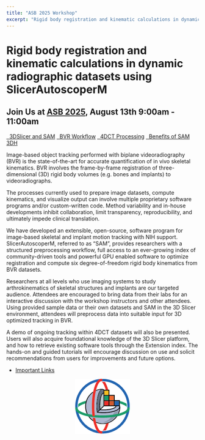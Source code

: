 ```yaml
---
title: "ASB 2025 Workshop"
excerpt: "Rigid body registration and kinematic calculations in dynamic radiographic datasets using SlicerAutoscoperM"
---
```


# Rigid body registration and kinematic calculations in dynamic radiographic datasets using SlicerAutoscoperM 

## Join Us at [ASB 2025](https://asbweb.org/workshops/), August 13th 9:00am - 11:00am

<div class="list-group">
  <a class="list-group-item" href="events\pdfs\ASB2025_AMM.pdf"><i class="fas fa-file-pdf-o fa-fw" aria-hidden="true"></i>&nbsp; 3DSlicer and SAM</a>
  <a class="list-group-item" href="events\pdfs\ASB2025_JH.pptx.pdf"><i class="fas fa-file-pdf-o fa-fw" aria-hidden="true"></i>&nbsp; BVR Workflow</a>
  <a class="list-group-item" href="events\pdfs\SB2025_CL.pdf"><i class="fas fa-file-pdf-o fa-fw" aria-hidden="true"></i>&nbsp; 4DCT Processing</a>
  <a class="list-group-item" href="events\pdfs\ASB2025_JV.pdf"><i class="fas fa-file-pdf-o fa-fw" aria-hidden="true"></i>&nbsp; Benefits of SAM 3DH</a>
</div>

Image-based object tracking performed with biplane videoradiography (BVR) is the state-of-the-art for accurate quantification of in vivo skeletal kinematics. BVR involves the frame-by-frame registration of three- dimensional (3D) rigid body volumes (e.g. bones and implants) to videoradiographs. 

The processes currently used to prepare image datasets, compute kinematics, and visualize output can involve multiple proprietary software programs and/or custom-written code. Method variability and in-house developments inhibit collaboration, limit transparency, reproducibility, and ultimately impede clinical translation. 

We have developed an extensible, open-source, software program for image-based skeletal and implant motion tracking with NIH support. SlicerAutoscoperM, referred to as “SAM”, provides researchers with a structured preprocessing workflow, full access to an ever-growing index of community-driven tools and powerful GPU enabled software to optimize registration and compute six degree-of-freedom rigid body kinematics from BVR datasets.

Researchers at all levels who use imaging systems to study arthrokinematics of skeletal structures and implants are our targeted audience. Attendees are encouraged to bring data from their labs for an interactive discussion with the workshop instructors and other attendees. Using provided sample data or their own
datasets and SAM in the 3D Slicer environment, attendees will preprocess data into suitable input for 3D optimized tracking in BVR. 

A demo of ongoing tracking within 4DCT datasets will also be presented. Users will also acquire foundational knowledge of the 3D Slicer platform, and how to retrieve existing software tools through the Extension index. The hands-on and guided tutorials will encourage discussion on use and solicit recommendations from users for improvements and future options.


* [Important Links](#important-links)

<p align="center">
  <img src="https://raw.githubusercontent.com/BrownBiomechanics/SlicerAutoscoperM/main/SlicerAutoscoperM.png" alt="SlicerAutoscoperM Logo"/>
</p>